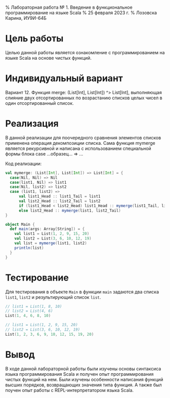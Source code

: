 % Лабораторная работа № 1. Введение в функциональное программирование на языке Scala
% 25 февраля 2023 г.
% Лозовска Карина, ИУ9И-64Б

# Цель работы
Целью данной работы является ознакомление с программированием на языке Scala на основе чистых функций.

# Индивидуальный вариант
Вариант 12. Функция merge: (List[Int], List[Int]) ^> List[Int], выполняющая слияние двух отсортированных по возрастанию списков целых чисел в один отсортированный список.

# Реализация
В данной реализации для поочередного сравнения элементов списков применена операция декомпозиции списка. Сама функция mymerge является рекурсивной и написана с использованием специальной формы блока case ...образец... => ... 

Код реализации:
```scala
val mymerge: (List[Int], List[Int]) => List[Int] = {
  case(Nil, Nil) => Nil
  case(list1, Nil) => list1
  case(Nil, list2) => list2
  case (list1, list2) =>
      val list1_Head :: list1_Tail = list1
      val list2_Head :: list2_Tail = list2
      if (list1_Head < list2_Head) list1_Head :: mymerge(list1_Tail, list2)
      else list2_Head :: mymerge(list1, list2_Tail)
}

object Main {
  def main(args: Array[String]) = {
    val list1 = List(1, 2, 9, 15, 20)
    val list2 = List(3, 6, 10, 12, 19)
    val list = mymerge(list1, list2)
    println(list)
  }
}
```

# Тестирование
Для тестирования в объекте ```Main``` в функции ```main``` задаются два списка ```list1```, ```list2``` и результирующий список ```list```.
```scala
// list1 = List(1, 8, 10) 
// list2 = List(4, 6)
List(1, 4, 6, 8, 10)

// list1 = List(1, 2, 9, 15, 20)
// list2 = List(3, 6, 10, 12, 19)
List(1, 2, 3, 6, 9, 10, 12, 15, 19, 20)

```

# Вывод
В ходе данной лабораторной работы были изучены основы синтаксиса языка  программирования Scala и получен опыт программирования чистых функций на нем. Были изучены особенности написания функций высших порядков, возвращающих значения типа функция. А также был поучен опыт работы с REPL-интерпретатором языка Scala.
